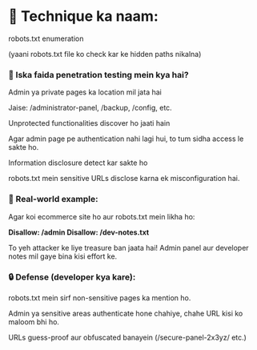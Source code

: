 # 🔑 Technique ka naam:
robots.txt enumeration

(yaani robots.txt file ko check kar ke hidden paths nikalna)

### 🎯 Iska faida penetration testing mein kya hai?
Admin ya private pages ka location mil jata hai

Jaise: /administrator-panel, /backup, /config, etc.

Unprotected functionalities discover ho jaati hain

Agar admin page pe authentication nahi lagi hui, to tum sidha access le sakte ho.

Information disclosure detect kar sakte ho

robots.txt mein sensitive URLs disclose karna ek misconfiguration hai.

### 🧠 Real-world example:
Agar koi ecommerce site ho aur robots.txt mein likha ho:

**Disallow: /admin
Disallow: /dev-notes.txt**

To yeh attacker ke liye treasure ban jaata hai! Admin panel aur developer notes mil gaye bina kisi effort ke.

### 🔒 Defense (developer kya kare):

robots.txt mein sirf non-sensitive pages ka mention ho.

Admin ya sensitive areas authenticate hone chahiye, chahe URL kisi ko maloom bhi ho.

URLs guess-proof aur obfuscated banayein (/secure-panel-2x3yz/ etc.)



